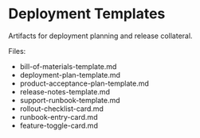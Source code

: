 # Deployment Templates

Artifacts for deployment planning and release collateral.

Files:
- bill-of-materials-template.md
- deployment-plan-template.md
- product-acceptance-plan-template.md
- release-notes-template.md
- support-runbook-template.md
- rollout-checklist-card.md
- runbook-entry-card.md
- feature-toggle-card.md
